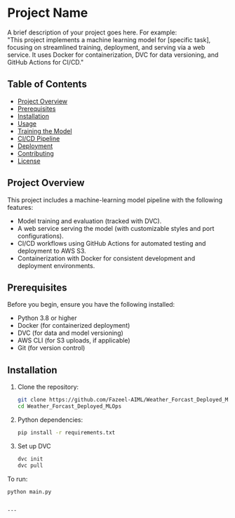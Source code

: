# Project Name

A brief description of your project goes here. For example:  
"This project implements a machine learning model for [specific task], focusing on streamlined training, deployment, and serving via a web service. It uses Docker for containerization, DVC for data versioning, and GitHub Actions for CI/CD."

## Table of Contents
- [Project Overview](#project-overview)
- [Prerequisites](#prerequisites)
- [Installation](#installation)
- [Usage](#usage)
- [Training the Model](#training-the-model)
- [CI/CD Pipeline](#cicd-pipeline)
- [Deployment](#deployment)
- [Contributing](#contributing)
- [License](#license)

## Project Overview

This project includes a machine-learning model pipeline with the following features:
- Model training and evaluation (tracked with DVC).
- A web service serving the model (with customizable styles and port configurations).
- CI/CD workflows using GitHub Actions for automated testing and deployment to AWS S3.
- Containerization with Docker for consistent development and deployment environments.

## Prerequisites

Before you begin, ensure you have the following installed:
- Python 3.8 or higher
- Docker (for containerized deployment)
- DVC (for data and model versioning)
- AWS CLI (for S3 uploads, if applicable)
- Git (for version control)

## Installation

1. Clone the repository:
   ```bash
   git clone https://github.com/Fazeel-AIML/Weather_Forcast_Deployed_MLOps
   cd Weather_Forcast_Deployed_MLOps
2. Python dependencies:
   ```bash
   pip install -r requirements.txt
3. Set up DVC
   ```bash
   dvc init
   dvc pull
To run:
  ```bash
  python main.py


---

   
